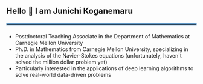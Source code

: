 <div id="toc">
  <ul style="list-style: none">
    <summary>
      <h2>
      Hello 👋 I am Junichi Koganemaru
      <hr style="border:2px solid #4682b4">
      </h2>
    </summary>
  </ul>
</div>

* Postdoctoral Teaching Associate in the Department of Mathematics at Carnegie Mellon University
* Ph.D. in Mathematics from Carnegie Mellon University, specializing in the analysis of the Navier-Stokes equations (unfortunately, haven't solved the million dollar problem yet)
* Particularly interested in the applications of deep learning algorithms to solve real-world data-driven problems

<!-- 

<hr style="border:2px solid #4682b4">

## 🤔 Current Projects 


<!--
**jkoganem/jkoganem** is a ✨ _special_ ✨ repository because its `README.md` (this file) appears on your GitHub profile.

Here are some ideas to get you started:

- 🔭 I’m currently working on ...
- 🌱 I’m currently learning ...
- 👯 I’m looking to collaborate on ...
- 🤔 I’m looking for help with ...
- 💬 Ask me about ...
- 
- 😄 Pronouns: ...
- ⚡ Fun fact: ...
-->

<!-- 

## 📫 How to reach me: ... --> 